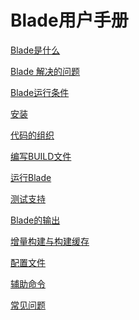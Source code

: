 Blade用户手册
============

[Blade是什么](what_is_blade.md)

[Blade 解决的问题](blade_features.md)

[Blade运行条件](blade_dependencies.md)

[安装](install.md)

[代码的组织](workspace.md)

[编写BUILD文件](build_file.md)

[运行Blade](blade_command_line.md)

[测试支持](run_tests.md)

[Blade的输出](output_files.md)

[增量构建与构建缓存](build_cache.md)

[配置文件](config_files.md)

[辅助命令](aux.md)

[常见问题](FAQ.md)
